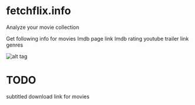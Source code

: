 fetchflix.info
==============

Analyze your movie collection

Get following info for movies
Imdb page link
Imdb rating
youtube trailer link
genres

![alt tag](http://i.imgur.com/5H2lvD6.png)

TODO
==============
subtitled download link for movies
